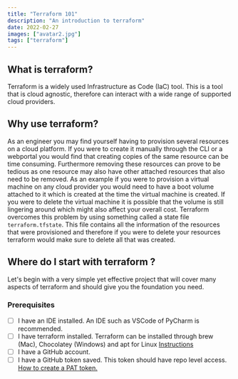 ```yaml
---
title: "Terraform 101"
description: "An introduction to terraform"
date: 2022-02-27
images: ["avatar2.jpg"]
tags: ["terraform"]
---
```


## What is terraform?

Terraform is a widely used Infrastructure as Code (IaC) tool. This is a tool that is cloud agnostic, therefore can interact with a wide range of supported cloud providers.

## Why use terraform?

As an engineer you may find yourself having to provision several resources on a cloud platform. If you were to create it manually through the CLI or a webportal you would find that creating copies of the same resource can be time consuming. Furthermore removing these resources can prove to be tedious as one resource may also have other attached resources that also need to be removed. As an example if you were to provision a virtual machine on any cloud provider you would need to have a boot volume attached to it which is created at the time the virtual machine is created. If you were to delete the virtual machine it is possible that the volume is still lingering around which might also affect your overall cost. Terraform overcomes this problem by using something called a state file ```terraform.tfstate```. This file contains all the information of the resources that were provisioned and therefore if you were to delete your resources terraform would make sure to delete all that was created.

## Where do I start with terraform ?

Let's begin with a very simple yet effective project that will cover many aspects of terraform and should give you the foundation you need.

### Prerequisites

- [ ] I have an IDE installed. An IDE such as VSCode of PyCharm is recommended.
- [ ] I have terraform installed. Terraform can be installed through brew (Mac), Chocolatey (Windows) and apt for Linux [Instructions](https://www.terraform.io/downloads)
- [ ] I have a GitHub account.
- [ ] I have a GitHub token saved. This token should have repo level access. [How to create a PAT token.](https://docs.github.com/en/enterprise-server@3.3/authentication/keeping-your-account-and-data-secure/creating-a-personal-access-token)
